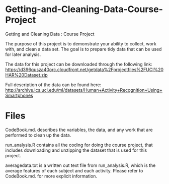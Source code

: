 # Getting-and-Cleaning-Data-Course-Project
Getting and Cleaning Data : Course Project 

The purpose of this project is to demonstrate your ability to collect, work with, and clean a data set. The goal is to prepare tidy data that can be used for later analysis.

The data for this project can be downloaded through the following link: https://d396qusza40orc.cloudfront.net/getdata%2Fprojectfiles%2FUCI%20HAR%20Dataset.zip

Full description of the data can be found here: http://archive.ics.uci.edu/ml/datasets/Human+Activity+Recognition+Using+Smartphones

# Files

CodeBook.md. describes the variables, the data, and any work that are performed to clean up the data.

run_analysis.R contains all the coding for doing the course project, that includes downloading and unzipping the dataset that is used for this project.

averagedata.txt is a written out text file from run_analysis.R, which is the average features of each subject and each activity. Please refer to CodeBook.md. for more explicit information.

